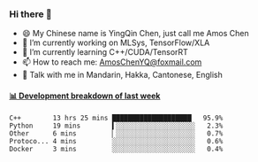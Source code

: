 ### Hi there 👋
- 😄 My Chinese name is YingQin Chen, just call me Amos Chen
- 🔭 I’m currently working on MLSys, TensorFlow/XLA
- 🌱 I’m currently learning C++/CUDA/TensorRT
- 📫 How to reach me: AmosChenYQ@foxmail.com
- 💬 Talk with me in Mandarin, Hakka, Cantonese, English

<!-- waka-box start -->
#### <a href="https://gist.github.com/becb911736b10de673d72f2a472b1e52" target="_blank">📊 Development breakdown of last week</a>
```text
C++        13 hrs 25 mins ████████████████████▏  95.9%
Python     19 mins        ▍░░░░░░░░░░░░░░░░░░░░   2.3%
Other      6 mins         ▏░░░░░░░░░░░░░░░░░░░░   0.7%
Protoco... 4 mins         ░░░░░░░░░░░░░░░░░░░░░   0.6%
Docker     3 mins         ░░░░░░░░░░░░░░░░░░░░░   0.4%
```
<!-- waka-box end -->


<!--
**AmosChenYQ/AmosChenYQ** is a ✨ _special_ ✨ repository because its `README.md` (this file) appears on your GitHub profile.

Here are some ideas to get you started:

- 🔭 I’m currently working on 
- 🌱 I’m currently learning ...
- 👯 I’m looking to collaborate on ...
- 🤔 I’m looking for help with ...
- 📫 How to reach me: AmosChenYQ@foxmail.com
- 😄 Pronouns: ...
- ⚡ Fun fact: ...
-->
